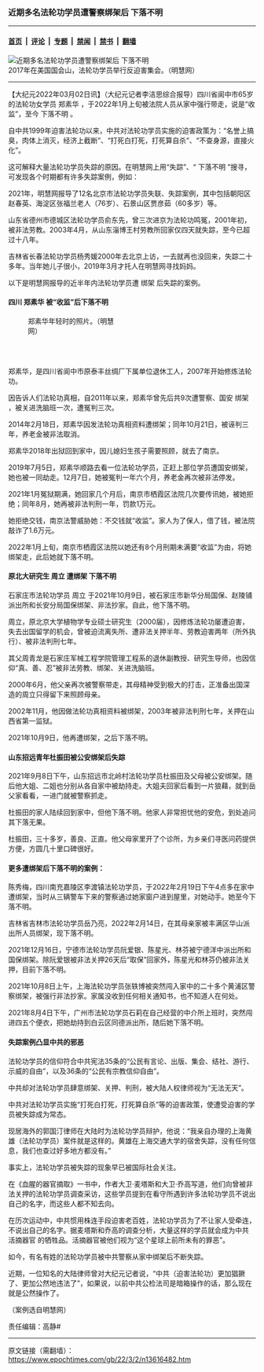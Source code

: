 ### 近期多名法轮功学员遭警察绑架后 下落不明

---

#### [首页](../../../..?n13616482) &nbsp;|&nbsp; [评论](../../../../../epoch-comment?n13616482) &nbsp;|&nbsp; [专题](../../../../../epoch-special?n13616482) &nbsp;|&nbsp; [禁闻](../../../../../epoch-news?n13616482) &nbsp;|&nbsp; [禁书](../../../../../books?n13616482) &nbsp;|&nbsp; [翻墙](https://github.com/gfw-breaker/nogfw/blob/master/README.md?n13616482)


<div><img alt="近期多名法轮功学员遭警察绑架后 下落不明" class="attachment-djy_600_400 size-djy_600_400 wp-post-image" src="https://i.epochtimes.com/assets/uploads/2022/03/id13617171-2018-6-17-rohrabacher-resolution_01-ss.jpeg"/>
<div class="caption">
 2017年在美国国会山，法轮功学员举行反迫害集会。（明慧网）
</div></div><hr/><div class="post_content" id="artbody" itemprop="articleBody">
 <!-- article content begin -->
 <p>
  【大纪元2022年03月02日讯】（大纪元记者李洁思综合报导）四川省阆中市65岁的法轮功女学员
  <ok href="https://www.epochtimes.com/gb/tag/%E9%83%91%E7%B4%A0%E5%8D%8E.html">
   郑素华
  </ok>
  ，于2022年1月上旬被法院人员从家中强行带走，说是“收监”，至今
  <ok href="https://www.epochtimes.com/gb/tag/%E4%B8%8B%E8%90%BD%E4%B8%8D%E6%98%8E.html">
   下落不明
  </ok>
  。
 </p>
 <p>
  自中共1999年迫害法轮功以来，中共对法轮功学员实施的迫害政策为：“名誉上搞臭，肉体上消灭，经济上截断”、“打死白打死，打死算自杀”、“不查身源，直接火化”。
 </p>
 <p>
  这可解释大量法轮功学员失踪的原因。在明慧网上用“失踪”、“
  <ok href="https://www.epochtimes.com/gb/tag/%E4%B8%8B%E8%90%BD%E4%B8%8D%E6%98%8E.html">
   下落不明
  </ok>
  ”搜寻，可发现各个时期都有许多失踪案例，例如：
 </p>
 <p>
  2021年，明慧网报导了12名北京市法轮功学员失联、失踪案例，其中包括朝阳区赵春英、海淀区张福兰老人（76岁）、石景山区贾彦茹（60多岁）等。
 </p>
 <p>
  山东省德州市德城区法轮功学员俞东先，曾三次进京为法轮功鸣冤，2001年初，被非法劳教。2003年4月，从山东淄博王村劳教所回家仅四天就失踪，至今已超过十八年。
 </p>
 <p>
  吉林省长春法轮功学员杨秀媛2000年去北京上访，一去就再也没回来，失踪二十多年。当年她儿子很小，2019年3月才托人在明慧网寻找妈妈。
 </p>
 <p>
  以下是明慧网报导的近半年内法轮功学员遭
  <ok href="https://www.epochtimes.com/gb/tag/%E7%BB%91%E6%9E%B6.html">
   绑架
  </ok>
  后失踪的案例。
 </p>
 <h4>
  四川
  <ok href="https://www.epochtimes.com/gb/tag/%E9%83%91%E7%B4%A0%E5%8D%8E.html">
   郑素华
  </ok>
  被“收监”后下落不明
 </h4>
 <figure aria-describedby="caption-attachment-13616495" class="wp-caption aligncenter" id="attachment_13616495" style="width: 193px">
  <ok href="https://i.epochtimes.com/assets/uploads/2022/03/id13616495-2014-2-27-minghui-zhengsuhua.jpeg" target="_blank">
   <img alt="" class="wp-image-13616495" src="https://i.epochtimes.com/assets/uploads/2022/03/id13616495-2014-2-27-minghui-zhengsuhua.jpeg"/>
  </ok>
  <br/><figcaption class="wp-caption-text" id="caption-attachment-13616495">
   郑素华年轻时的照片。（明慧网）
  </figcaption><br/>
 </figure><br/>
 <p>
  郑素华，是四川省阆中市原泰丰丝绸厂下属单位退休工人，2007年开始修炼法轮功。
 </p>
 <p>
  因告诉人们法轮功真相，自2011年以来，郑素华曾先后共9次遭警察、国安
  <ok href="https://www.epochtimes.com/gb/tag/%E7%BB%91%E6%9E%B6.html">
   绑架
  </ok>
  ，被关进洗脑班一次，遭冤判三次。
 </p>
 <p>
  2014年2月18日，郑素华因发法轮功真相资料遭绑架；同年10月21日，被诬判三年，养老金被非法取消。
 </p>
 <p>
  郑素华2018年出狱回到家中，因儿媳妇生孩子需要照顾，就去了南京。
 </p>
 <p>
  2019年7月5日，郑素华顺路去看一位法轮功学员，正赶上那位学员遭国安绑架，她也被一同劫走。12月7日，她被冤判一年六个月，养老金再次被非法停发。
 </p>
 <p>
  2021年1月冤狱期满，她回家几个月后，南京市栖霞区法院几次要传讯她，被她拒绝；同年8月，她再被非法判刑一年，罚款1万元。
 </p>
 <p>
  她拒绝交钱，南京法警威胁她：不交钱就“收监”。家人为了保人，借了钱，被法院敲诈了1.6万元。
 </p>
 <p>
  2022年1月上旬，南京市栖霞区法院以她还有8个月刑期未满要“收监”为由，将她绑架走，此后她就下落不明。
 </p>
 <h4>
  原北大研究生
  <ok href="https://www.epochtimes.com/gb/tag/%E5%91%A8%E7%AB%8B.html">
   周立
  </ok>
  遭绑架 下落不明
 </h4>
 <p>
  石家庄市法轮功学员
  <ok href="https://www.epochtimes.com/gb/tag/%E5%91%A8%E7%AB%8B.html">
   周立
  </ok>
  于2021年10月9日，被石家庄市新华分局国保、赵陵铺派出所和长安分局国保绑架、非法抄家。自此，他下落不明。
 </p>
 <p>
  周立，原北京大学植物学专业硕士研究生（2000届），因修炼法轮功屡遭迫害，失去出国留学的机会，曾被迫流离失所、遭非法关押半年、劳教迫害两年（所外执行）、被非法判刑七年。
 </p>
 <p>
  其父周青龙是石家庄军械工程学院管理工程系的退休副教授、研究生导师，也因信仰“真、善、忍”被非法劳教、绑架、关进洗脑班。
 </p>
 <p>
  2000年6月，他父亲再次被警察带走，其母精神受到极大的打击，正准备出国深造的周立只得留下来照顾母亲。
 </p>
 <p>
  2002年11月，他因做法轮功真相资料被绑架，2003年被非法判刑七年，关押在山西省第一监狱。
 </p>
 <p>
  2021年10月9日，他再遭绑架，之后下落不明。
 </p>
 <h4>
  山东招远青年杜振田被公安绑架后失踪
 </h4>
 <p>
  2021年9月8日下午，山东招远市北岭村法轮功学员杜振田及父母被公安绑架。随后他大姐、二姐也分别从各自家中被劫持走。大姐夫回家后看到一片狼藉，就到岳父家看看，一进门就被警察抓走。
 </p>
 <p>
  杜振田的家人陆续回到家中，但他下落不明。他家人非常担忧他的安危，到处追问其下落无果。
 </p>
 <p>
  杜振田，三十多岁，善良、正直。他父母家里开了个诊所，为乡亲们寻医问药提供方便，方圆几十里口碑很好。
 </p>
 <h4>
  更多遭绑架后下落不明的案例：
 </h4>
 <p>
  陈秀梅，四川南充嘉陵区李渡镇法轮功学员，于2022年2月19日下午4点多在家中遭绑架，当时从三辆警车下来的警察通过她家窗户进到屋里，对她动手。她至今下落不明。
 </p>
 <p>
  吉林省吉林市法轮功学员岳乃亮，2022年2月14日，在其母亲家被丰满区华山派出所人员绑架，现下落不明。
 </p>
 <p>
  2021年12月16日，宁德市法轮功学员阮爱银、陈星光、林芬被宁德洋中派出所和国保绑架。除阮爱银被非法关押26天后“取保”回家外，陈星光和林芬仍被非法关押，目前下落不明。
 </p>
 <p>
  2021年10月8日上午，上海法轮功学员张轶博被突然闯入家中的二十多个黄浦区警察绑架，被强行非法抄家。家属没收到任何相关通知书，也不知道人在何处。
 </p>
 <p>
  2021年8月4日下午，广州市法轮功学员石莉在自己经营的中介所上班时，突然闯进四五个便衣，把她劫持到白云区同德派出所，随后她下落不明。
 </p>
 <h4>
  失踪案例凸显中共的邪恶
 </h4>
 <p>
  法轮功学员的信仰符合中共宪法35条的“公民有言论、出版、集会、结社、游行、示威的自由”，以及36条的“公民有宗教信仰自由”。
 </p>
 <p>
  中共却对法轮功学员肆意绑架、关押、判刑，被大陆人权律师视为“无法无天”。
 </p>
 <p>
  中共对法轮功学员实施“打死白打死，打死算自杀”等的迫害政策，使遭受迫害的学员被失踪成为常态。
 </p>
 <p>
  现居海外的郭国汀律师在大陆时为法轮功学员辩护，他说：“我亲自办理的上海黄雄（法轮功学员）案件就是这样的。黄雄在上海交通大学的宿舍失踪，没有任何信息，我们也查过好多地方都没有。”
 </p>
 <p>
  事实上，法轮功学员被失踪的现象早已被国际社会关注。
 </p>
 <p>
  在《血腥的器官摘取》一书中，作者大卫‧麦塔斯和大卫‧乔高写道，他们向曾被非法关押的法轮功学员调查采访，这些学员提到在看守所遇到许多法轮功学员不说出自己的名字，而这些人都不知去向。
 </p>
 <p>
  在历次运动中，中共惯用株连手段迫害老百姓，法轮功学员为了不让家人受牵连，不说出自己的名字。据麦塔斯和乔高的调查分析，大量这样的学员就会成为中共
  <ok href="https://www.epochtimes.com/gb/tag/%E6%B4%BB%E6%91%98%E5%99%A8%E5%AE%98.html">
   活摘器官
  </ok>
  的牺牲品。活摘器官被他们视为“这个星球上前所未有的罪恶”。
 </p>
 <p>
  如今，有名有姓的法轮功学员被中共警察从家中绑架后不断失踪。
 </p>
 <p>
  近期，一位知名的大陆律师曾对大纪元记者说，“中共（迫害法轮功）更加猖獗了、更加公然地违法了”，如果说，以前中共公检法司是暗箱操作的话，那么现在就是公然操作了。
 </p>
 <p>
  （案例选自明慧网）
 </p>
 <p>
  责任编辑：高静#
 </p>
 <!-- article content end -->
 <div id="below_article_ad">
 </div>
</div>


---

原文链接（需翻墙）：https://www.epochtimes.com/gb/22/3/2/n13616482.htm